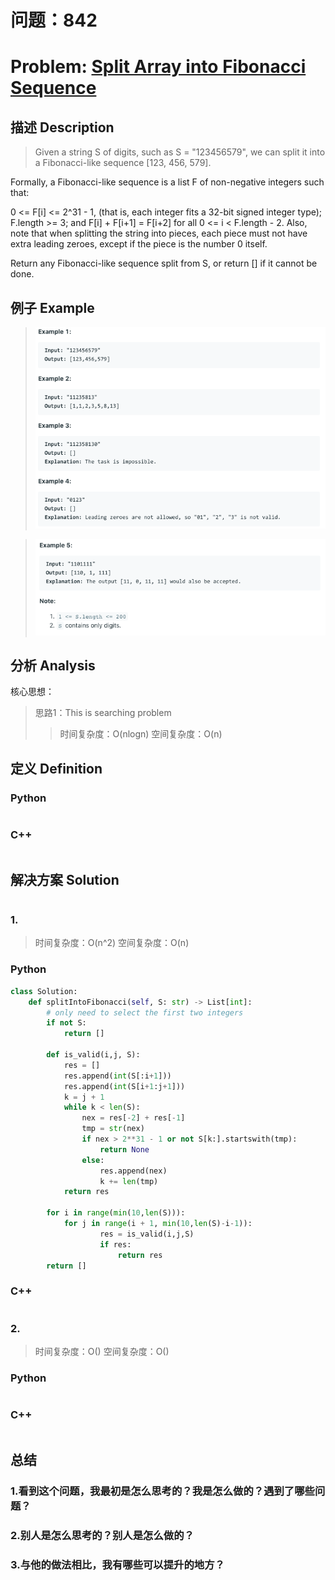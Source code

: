 
# 问题：842
# Problem: [Split Array into Fibonacci Sequence](https://leetcode.com/problems/split-array-into-fibonacci-sequence/)

## 描述 Description
> Given a string S of digits, such as S = "123456579", we can split it into a Fibonacci-like sequence [123, 456, 579].

Formally, a Fibonacci-like sequence is a list F of non-negative integers such that:

0 <= F[i] <= 2^31 - 1, (that is, each integer fits a 32-bit signed integer type);
F.length >= 3;
and F[i] + F[i+1] = F[i+2] for all 0 <= i < F.length - 2.
Also, note that when splitting the string into pieces, each piece must not have extra leading zeroes, except if the piece is the number 0 itself.

Return any Fibonacci-like sequence split from S, or return [] if it cannot be done.

> ### 

## 例子 Example

> ![example1](../img/842_1.png)

> ![example2](../img/842_2.png)

## 分析 Analysis

核心思想：
> 思路1：This is searching problem
>> 时间复杂度：O(nlogn)
>> 空间复杂度：O(n)


## 定义 Definition

### Python


```python


```

### C++

```c++

```


## 解决方案 Solution
```

```
### 1.

> 时间复杂度：O(n^2)
> 空间复杂度：O(n)

### Python


```python
class Solution:
    def splitIntoFibonacci(self, S: str) -> List[int]:
        # only need to select the first two integers
        if not S:
            return []
        
        def is_valid(i,j, S):
            res = []
            res.append(int(S[:i+1]))
            res.append(int(S[i+1:j+1]))
            k = j + 1
            while k < len(S):
                nex = res[-2] + res[-1]
                tmp = str(nex)
                if nex > 2**31 - 1 or not S[k:].startswith(tmp):
                    return None
                else:
                    res.append(nex)
                    k += len(tmp)
            return res
        
        for i in range(min(10,len(S))):
            for j in range(i + 1, min(10,len(S)-i-1)):
                    res = is_valid(i,j,S)
                    if res:
                        return res
        return []
```

### C++

```c++

```


### 2.

> 时间复杂度：O()
> 空间复杂度：O()

### Python


```python

```

### C++

```c++

```



## 总结

### 1.看到这个问题，我最初是怎么思考的？我是怎么做的？遇到了哪些问题？


### 2.别人是怎么思考的？别人是怎么做的？


### 3.与他的做法相比，我有哪些可以提升的地方？



```python

```
